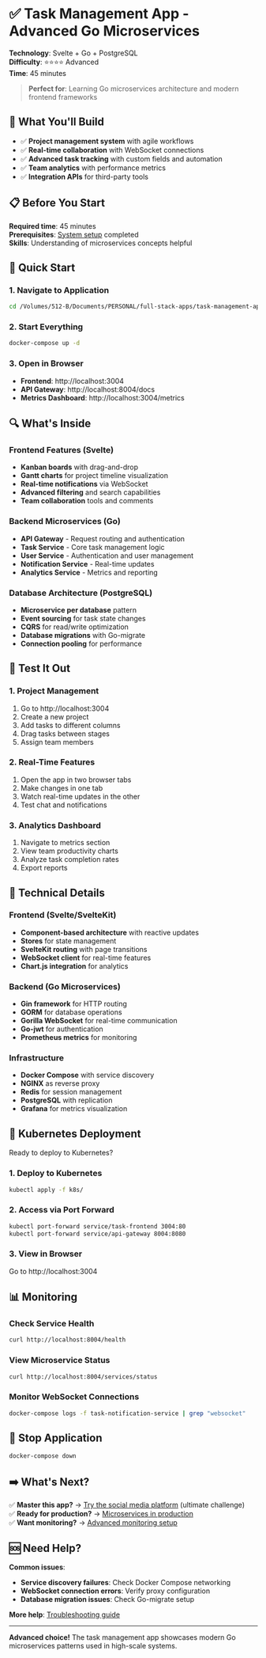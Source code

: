 # ✅ Task Management App - Advanced Go Microservices

**Technology**: Svelte + Go + PostgreSQL  
**Difficulty**: ⭐⭐⭐⭐ Advanced  
**Time**: 45 minutes

> **Perfect for**: Learning Go microservices architecture and modern frontend frameworks

## 🎯 What You'll Build
- ✅ **Project management system** with agile workflows
- ✅ **Real-time collaboration** with WebSocket connections
- ✅ **Advanced task tracking** with custom fields and automation
- ✅ **Team analytics** with performance metrics
- ✅ **Integration APIs** for third-party tools

## 📋 Before You Start
**Required time**: 45 minutes  
**Prerequisites**: [System setup](../getting-started/system-setup.md) completed  
**Skills**: Understanding of microservices concepts helpful

## 🚀 Quick Start

### 1. Navigate to Application
```bash
cd /Volumes/512-B/Documents/PERSONAL/full-stack-apps/task-management-app
```

### 2. Start Everything
```bash
docker-compose up -d
```

### 3. Open in Browser
- **Frontend**: http://localhost:3004
- **API Gateway**: http://localhost:8004/docs
- **Metrics Dashboard**: http://localhost:3004/metrics

## 🔍 What's Inside

### Frontend Features (Svelte)
- **Kanban boards** with drag-and-drop
- **Gantt charts** for project timeline visualization
- **Real-time notifications** via WebSocket
- **Advanced filtering** and search capabilities
- **Team collaboration** tools and comments

### Backend Microservices (Go)
- **API Gateway** - Request routing and authentication
- **Task Service** - Core task management logic
- **User Service** - Authentication and user management
- **Notification Service** - Real-time updates
- **Analytics Service** - Metrics and reporting

### Database Architecture (PostgreSQL)
- **Microservice per database** pattern
- **Event sourcing** for task state changes
- **CQRS** for read/write optimization
- **Database migrations** with Go-migrate
- **Connection pooling** for performance

## 🧪 Test It Out

### 1. Project Management
1. Go to http://localhost:3004
2. Create a new project
3. Add tasks to different columns
4. Drag tasks between stages
5. Assign team members

### 2. Real-Time Features
1. Open the app in two browser tabs
2. Make changes in one tab
3. Watch real-time updates in the other
4. Test chat and notifications

### 3. Analytics Dashboard
1. Navigate to metrics section
2. View team productivity charts
3. Analyze task completion rates
4. Export reports

## 🔧 Technical Details

### Frontend (Svelte/SvelteKit)
- **Component-based architecture** with reactive updates
- **Stores** for state management
- **SvelteKit routing** with page transitions
- **WebSocket client** for real-time features
- **Chart.js integration** for analytics

### Backend (Go Microservices)
- **Gin framework** for HTTP routing
- **GORM** for database operations
- **Gorilla WebSocket** for real-time communication
- **Go-jwt** for authentication
- **Prometheus metrics** for monitoring

### Infrastructure
- **Docker Compose** with service discovery
- **NGINX** as reverse proxy
- **Redis** for session management
- **PostgreSQL** with replication
- **Grafana** for metrics visualization

## 🚀 Kubernetes Deployment

Ready to deploy to Kubernetes?

### 1. Deploy to Kubernetes
```bash
kubectl apply -f k8s/
```

### 2. Access via Port Forward
```bash
kubectl port-forward service/task-frontend 3004:80
kubectl port-forward service/api-gateway 8004:8080
```

### 3. View in Browser
Go to http://localhost:3004

## 📊 Monitoring

### Check Service Health
```bash
curl http://localhost:8004/health
```

### View Microservice Status
```bash
curl http://localhost:8004/services/status
```

### Monitor WebSocket Connections
```bash
docker-compose logs -f task-notification-service | grep "websocket"
```

## 🔄 Stop Application

```bash
docker-compose down
```

## ➡️ What's Next?

✅ **Master this app?** → [Try the social media platform](social-media.md) (ultimate challenge)  
✅ **Ready for production?** → [Microservices in production](../kubernetes/microservices-guide.md)  
✅ **Want monitoring?** → [Advanced monitoring setup](../deployment/monitoring.md)

## 🆘 Need Help?

**Common issues**:
- **Service discovery failures**: Check Docker Compose networking
- **WebSocket connection errors**: Verify proxy configuration
- **Database migration issues**: Check Go-migrate setup

**More help**: [Troubleshooting guide](../troubleshooting/common-issues.md)

---

**Advanced choice!** The task management app showcases modern Go microservices patterns used in high-scale systems.
